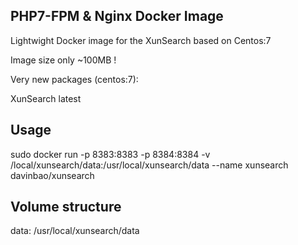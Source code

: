 ## PHP7-FPM & Nginx Docker Image
Lightwight Docker image for the XunSearch based on Centos:7

Image size only ~100MB !

Very new packages (centos:7):

XunSearch latest

## Usage

sudo docker run -p 8383:8383 -p 8384:8384 -v /local/xunsearch/data:/usr/local/xunsearch/data --name xunsearch davinbao/xunsearch

## Volume structure

data: /usr/local/xunsearch/data
